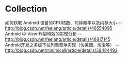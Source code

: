 # Collection

如何获取 Android 设备的CPU核数、时钟频率以及内存大小 --http://blog.csdn.net/feelang/article/details/46554095  
Android 中 View 炸裂特效的实现分析 --http://blog.csdn.net/feelang/article/details/48817145  
Android开发之多级下拉列表菜单实现（仿美团，淘宝等） --http://blog.csdn.net/minimicall/article/details/39484493  
